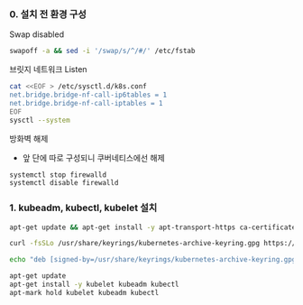 ### 0. 설치 전 환경 구성

Swap disabled
```bash
swapoff -a && sed -i '/swap/s/^/#/' /etc/fstab
```

브릿지 네트워크 Listen
```bash
cat <<EOF > /etc/sysctl.d/k8s.conf
net.bridge.bridge-nf-call-ip6tables = 1
net.bridge.bridge-nf-call-iptables = 1
EOF
sysctl --system
```

방화벽 해제
 - 앞 단에 따로 구성되니 쿠버네티스에선 해제

```bash
systemctl stop firewalld
systemctl disable firewalld
```


### 1. kubeadm, kubectl, kubelet 설치

```bash
apt-get update && apt-get install -y apt-transport-https ca-certificates curl

curl -fsSLo /usr/share/keyrings/kubernetes-archive-keyring.gpg https://packages.cloud.google.com/apt/doc/apt-key.gpg

echo "deb [signed-by=/usr/share/keyrings/kubernetes-archive-keyring.gpg] https://apt.kubernetes.io/ kubernetes-xenial main" | sudo tee /etc/apt/sources.list.d/kubernetes.list

apt-get update
apt-get install -y kubelet kubeadm kubectl
apt-mark hold kubelet kubeadm kubectl
```